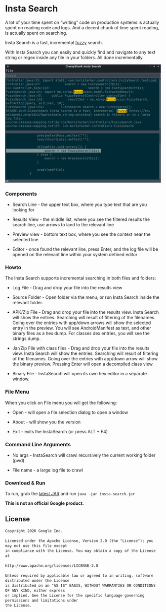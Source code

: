 # Insta Search

A lot of your time spent on “writing” code on production systems is actually spent on reading code and 
logs.  And a decent chunk of time spent reading, is actually spent on searching.

Insta Search is a fast, incremental [fuzzy](https://en.wikipedia.org/wiki/Approximate_string_matching) 
search.

With Insta Search you can easily and quickly find and navigate
to any text string or regex inside any file in your folders. All done
incrementally.

![Image of InstaSearch](https://github.com/borisf/insta-search/blob/master/images/InstaSearch.png)

### Components
* Search Line - the upper text box, where you type text that are you looking for

* Results View - the middle list, where you see the filtered results
the search line, use arrows to land to the relevant line

* Preview view - bottom text box, where you see the context near the selected line

* Editor - once found the relevant line, press Enter, and the log file 
will be opened on the relevant line within your system defined editor

### Howto
The Insta Search supports incremental searching in both files and folders: 

* Log File - Drag and drop your file into the results view

* Source Folder - Open folder via the menu, or run Insta Search inside the relevant folder. 

* APK/Zip File - Drag and drop your file into the results view. Insta Search will show the entries. 
Searching will result of filtering of the filenames. Going over the entries with app/down arrows will
show the selected entry in the preview. You will see AndroidManifest as text, and other binary files 
as a hex dump. For classes dex entries, you will see the strings dump. 

* Jar/Zip File with class files - Drag and drop your file into the results view. Insta Search 
will show the entries. Searching will result of filtering of the filenames. Going over the entries 
with app/down arrow will show the binary preview. Pressing Enter will open a decompiled class view.

* Binary File - InstaSearch will open its own hex editor in a separate window. 

### File Menu
When you click on File menu you will get the following:
* Open - will open a file selection dialog to open a window

* About - will show you the version

* Exit - exits the InstaSearch (or press ALT + F4)

### Command Line Arguments
* No args - InstaSearch will crawl recursively the current working folder (pwd) 

* File name - a large log file to crawl

### Download & Run
To run, grab the [latest JAR](https://github.com/borisf/insta-search/releases)
and run `java -jar insta-search.jar`

**This is not an official Google product.**

## License

```
Copyright 2020 Google Inc.

Licensed under the Apache License, Version 2.0 (the "License"); you may not use this file except
in compliance with the License. You may obtain a copy of the License at

http://www.apache.org/licenses/LICENSE-2.0

Unless required by applicable law or agreed to in writing, software distributed under the License
is distributed on an "AS IS" BASIS, WITHOUT WARRANTIES OR CONDITIONS OF ANY KIND, either express
or implied. See the License for the specific language governing permissions and limitations under
the License.
```
